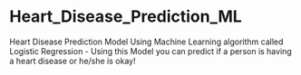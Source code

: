 # Heart_Disease_Prediction_ML
 Heart Disease Prediction Model Using Machine Learning algorithm called Logistic Regression  - Using this Model you can predict if a person is having a heart disease or he/she is okay!

